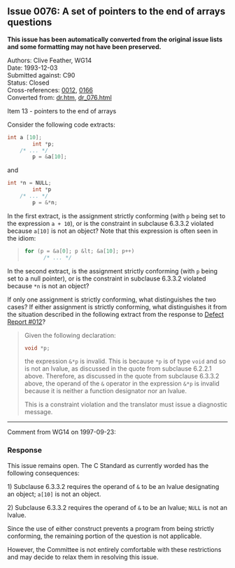 ## Issue 0076: A set of pointers to the end of arrays questions

**This issue has been automatically converted from the original issue lists and some formatting may not have been preserved.**

Authors: Clive Feather, WG14  
Date: 1993-12-03  
Submitted against: C90  
Status: Closed  
Cross-references: [0012](issue0012.md), [0166](issue0166.md)  
Converted from: [dr.htm](https://www.open-std.org/jtc1/sc22/wg14/www/docs/dr.htm), [dr_076.html](https://www.open-std.org/jtc1/sc22/wg14/www/docs/dr_076.html)

Item 13 \- pointers to the end of arrays

Consider the following code extracts:

```c
int a [10];
        int *p;
 	/* ... */
        p = &a[10];
```

and

```c
int *n = NULL;
        int *p
 	/* ... */
        p = &*n;
```

In the first extract, is the assignment strictly conforming (with `p` being set
to the expression `a + 10`), or is the constraint in subclause 6.3.3.2 violated
because `a[10]` is not an object? Note that this expression is often seen in the
idiom:

> ```c
> for (p = &a[0]; p &lt; &a[10]; p++)
>  		/* ... */
> ```

In the second extract, is the assignment strictly conforming (with `p` being set
to a null pointer), or is the constraint in subclause 6.3.3.2 violated because
`*n` is not an object?

If only one assignment is strictly conforming, what distinguishes the two cases?
If either assignment is strictly conforming, what distinguishes it from the
situation described in the following extract from the response to [Defect Report
#012](issue0012.md)?

> Given the following declaration:
>
> ```c
> void *p;
> ```
>
> the expression `&*p` is invalid. This is because `*p` is of type `void` and so
> is not an lvalue, as discussed in the quote from subclause 6.2.2.1 above.
> Therefore, as discussed in the quote from subclause 6.3.3.2 above, the operand
> of the `&` operator in the expression `&*p` is invalid because it is neither a
> function designator nor an lvalue.
>
> This is a constraint violation and the translator must issue a diagnostic
> message.

---

Comment from WG14 on 1997-09-23:

### Response

This issue remains open. The C Standard as currently worded has the following
consequences:

1\) Subclause 6.3.3.2 requires the operand of `&` to be an lvalue designating an
object; `a[10]` is not an object.

2\) Subclause 6.3.3.2 requires the operand of `&` to be an lvalue; `NULL` is not
an lvalue.

Since the use of either construct prevents a program from being strictly
conforming, the remaining portion of the question is not applicable.

However, the Committee is not entirely comfortable with these restrictions and
may decide to relax them in resolving this issue.
